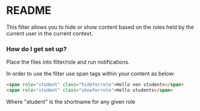 # README #

This filter allows you to hide or show content based on the roles held by the current user in the current context.

### How do I get set up? ###

Place the files into filter/role and run notifications.

In order to use the filter use span tags within your content as below:

```html
<span role="student" class="hideforrole">Hello non students</span>
<span role="student" class="showforrole">Hello students</span>
```

Where "student" is the shortname for any given role